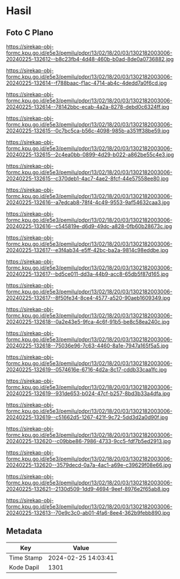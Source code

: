 # Hasil

## Foto C Plano

https://sirekap-obj-formc.kpu.go.id/e5e3/pemilu/pdpr/13/02/18/20/03/1302182003006-20240225-132612--b8c23fb4-4d48-460b-b0ad-8de0a0736882.jpg

https://sirekap-obj-formc.kpu.go.id/e5e3/pemilu/pdpr/13/02/18/20/03/1302182003006-20240225-132614--f788baac-f1ac-4714-ab4c-4dedd7a0f6cd.jpg

https://sirekap-obj-formc.kpu.go.id/e5e3/pemilu/pdpr/13/02/18/20/03/1302182003006-20240225-132614--78142bbc-ecab-4a2a-8278-debd0c6324ff.jpg

https://sirekap-obj-formc.kpu.go.id/e5e3/pemilu/pdpr/13/02/18/20/03/1302182003006-20240225-132615--0c7bc5ca-b56c-4098-985b-a351ff38be59.jpg

https://sirekap-obj-formc.kpu.go.id/e5e3/pemilu/pdpr/13/02/18/20/03/1302182003006-20240225-132615--2c4ea0bb-0899-4d29-b022-a862be55c4e3.jpg

https://sirekap-obj-formc.kpu.go.id/e5e3/pemilu/pdpr/13/02/18/20/03/1302182003006-20240225-132615--c370deb1-4ac7-4ae2-8fcf-44e57558ee80.jpg

https://sirekap-obj-formc.kpu.go.id/e5e3/pemilu/pdpr/13/02/18/20/03/1302182003006-20240225-132616--a7edcab8-78f4-4c49-9553-9af54632caa3.jpg

https://sirekap-obj-formc.kpu.go.id/e5e3/pemilu/pdpr/13/02/18/20/03/1302182003006-20240225-132616--c545819e-d6d9-49dc-a828-0fb60b28673c.jpg

https://sirekap-obj-formc.kpu.go.id/e5e3/pemilu/pdpr/13/02/18/20/03/1302182003006-20240225-132617--e3f4ab34-e5ff-42bc-ba2a-9814c98eddbe.jpg

https://sirekap-obj-formc.kpu.go.id/e5e3/pemilu/pdpr/13/02/18/20/03/1302182003006-20240225-132617--bd5ce011-dd3a-44b9-acc8-65db5f87d165.jpg

https://sirekap-obj-formc.kpu.go.id/e5e3/pemilu/pdpr/13/02/18/20/03/1302182003006-20240225-132617--8f50fe34-8ce4-4577-a520-90aeb1609349.jpg

https://sirekap-obj-formc.kpu.go.id/e5e3/pemilu/pdpr/13/02/18/20/03/1302182003006-20240225-132618--0a2e43e5-9fca-4c6f-91b5-be8c58ea240c.jpg

https://sirekap-obj-formc.kpu.go.id/e5e3/pemilu/pdpr/13/02/18/20/03/1302182003006-20240225-132618--75036e96-7c63-4460-8a1e-7947a165f5a5.jpg

https://sirekap-obj-formc.kpu.go.id/e5e3/pemilu/pdpr/13/02/18/20/03/1302182003006-20240225-132619--0574616e-6716-4d2a-8c17-cddb33caa1fc.jpg

https://sirekap-obj-formc.kpu.go.id/e5e3/pemilu/pdpr/13/02/18/20/03/1302182003006-20240225-132619--931de653-b024-47cf-b257-8bd3b33a4dfa.jpg

https://sirekap-obj-formc.kpu.go.id/e5e3/pemilu/pdpr/13/02/18/20/03/1302182003006-20240225-132619--c51662d5-1267-421f-9c72-5dd3d2a0d90f.jpg

https://sirekap-obj-formc.kpu.go.id/e5e3/pemilu/pdpr/13/02/18/20/03/1302182003006-20240225-132620--c09bbe86-7986-4733-9cc5-fdf7b5ed2913.jpg

https://sirekap-obj-formc.kpu.go.id/e5e3/pemilu/pdpr/13/02/18/20/03/1302182003006-20240225-132620--3579decd-0a7a-4ac1-a69e-c39629f08e66.jpg

https://sirekap-obj-formc.kpu.go.id/e5e3/pemilu/pdpr/13/02/18/20/03/1302182003006-20240225-132621--2130d509-1dd9-4694-9eef-8976e2f65ab8.jpg

https://sirekap-obj-formc.kpu.go.id/e5e3/pemilu/pdpr/13/02/18/20/03/1302182003006-20240225-132613--70e9c3c0-ab01-4fa6-8ee4-362b9febb890.jpg


## Metadata

| Key        | Value               |
| ---------- | ------------------- |
| Time Stamp | 2024-02-25 14:03:41 |
| Kode Dapil | 1301                |



